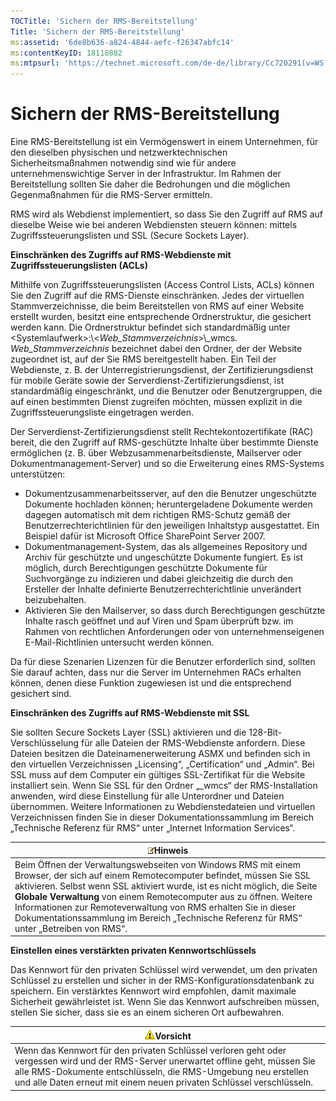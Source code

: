 ```yaml
---
TOCTitle: 'Sichern der RMS-Bereitstellung'
Title: 'Sichern der RMS-Bereitstellung'
ms:assetid: '6de8b636-a824-4844-aefc-f26347abfc14'
ms:contentKeyID: 18118882
ms:mtpsurl: 'https://technet.microsoft.com/de-de/library/Cc720291(v=WS.10)'
---
```


Sichern der RMS-Bereitstellung
==============================

Eine RMS-Bereitstellung ist ein Vermögenswert in einem Unternehmen, für den dieselben physischen und netzwerktechnischen Sicherheitsmaßnahmen notwendig sind wie für andere unternehmenswichtige Server in der Infrastruktur. Im Rahmen der Bereitstellung sollten Sie daher die Bedrohungen und die möglichen Gegenmaßnahmen für die RMS-Server ermitteln.

RMS wird als Webdienst implementiert, so dass Sie den Zugriff auf RMS auf dieselbe Weise wie bei anderen Webdiensten steuern können: mittels Zugriffssteuerungslisten und SSL (Secure Sockets Layer).

**Einschränken des Zugriffs auf RMS-Webdienste mit Zugriffssteuerungslisten (ACLs)**

Mithilfe von Zugriffssteuerungslisten (Access Control Lists, ACLs) können Sie den Zugriff auf die RMS-Dienste einschränken. Jedes der virtuellen Stammverzeichnisse, die beim Bereitstellen von RMS auf einer Website erstellt wurden, besitzt eine entsprechende Ordnerstruktur, die gesichert werden kann. Die Ordnerstruktur befindet sich standardmäßig unter &lt;Systemlaufwerk&gt;:\\&lt;*Web\_Stammverzeichnis*&gt;\\\_wmcs. *Web\_Stammverzeichnis* bezeichnet dabei den Ordner, der der Website zugeordnet ist, auf der Sie RMS bereitgestellt haben. Ein Teil der Webdienste, z. B. der Unterregistrierungsdienst, der Zertifizierungsdienst für mobile Geräte sowie der Serverdienst-Zertifizierungsdienst, ist standardmäßig eingeschränkt, und die Benutzer oder Benutzergruppen, die auf einen bestimmten Dienst zugreifen möchten, müssen explizit in die Zugriffssteuerungsliste eingetragen werden.

Der Serverdienst-Zertifizierungsdienst stellt Rechtekontozertifikate (RAC) bereit, die den Zugriff auf RMS-geschützte Inhalte über bestimmte Dienste ermöglichen (z. B. über Webzusammenarbeitsdienste, Mailserver oder Dokumentmanagement-Server) und so die Erweiterung eines RMS-Systems unterstützen:

-   Dokumentzusammenarbeitsserver, auf den die Benutzer ungeschützte Dokumente hochladen können; heruntergeladene Dokumente werden dagegen automatisch mit dem richtigen RMS-Schutz gemäß der Benutzerrechterichtlinien für den jeweiligen Inhaltstyp ausgestattet. Ein Beispiel dafür ist Microsoft Office SharePoint Server 2007.
-   Dokumentmanagement-System, das als allgemeines Repository und Archiv für geschützte und ungeschützte Dokumente fungiert. Es ist möglich, durch Berechtigungen geschützte Dokumente für Suchvorgänge zu indizieren und dabei gleichzeitig die durch den Ersteller der Inhalte definierte Benutzerrechterichtlinie unverändert beizubehalten.
-   Aktivieren Sie den Mailserver, so dass durch Berechtigungen geschützte Inhalte rasch geöffnet und auf Viren und Spam überprüft bzw. im Rahmen von rechtlichen Anforderungen oder von unternehmenseigenen E-Mail-Richtlinien untersucht werden können.

Da für diese Szenarien Lizenzen für die Benutzer erforderlich sind, sollten Sie darauf achten, dass nur die Server im Unternehmen RACs erhalten können, denen diese Funktion zugewiesen ist und die entsprechend gesichert sind.

**Einschränken des Zugriffs auf RMS-Webdienste mit SSL**

Sie sollten Secure Sockets Layer (SSL) aktivieren und die 128-Bit-Verschlüsselung für alle Dateien der RMS-Webdienste anfordern. Diese Dateien besitzen die Dateinamenerweiterung ASMX und befinden sich in den virtuellen Verzeichnissen „Licensing“, „Certification“ und „Admin“. Bei SSL muss auf dem Computer ein gültiges SSL-Zertifikat für die Website installiert sein. Wenn Sie SSL für den Ordner „\_wmcs“ der RMS-Installation anwenden, wird diese Einstellung für alle Unterordner und Dateien übernommen. Weitere Informationen zu Webdienstedateien und virtuellen Verzeichnissen finden Sie in dieser Dokumentationssammlung im Bereich „Technische Referenz für RMS“ unter „Internet Information Services“.

| ![](images/Cc720291.note(WS.10).gif)Hinweis                                                                                                                                                                                                                                                                                                                                                                            |
|-----------------------------------------------------------------------------------------------------------------------------------------------------------------------------------------------------------------------------------------------------------------------------------------------------------------------------------------------------------------------------------------------------------------------------------------------------|
| Beim Öffnen der Verwaltungswebseiten von Windows RMS mit einem Browser, der sich auf einem Remotecomputer befindet, müssen Sie SSL aktivieren. Selbst wenn SSL aktiviert wurde, ist es nicht möglich, die Seite **Globale Verwaltung** von einem Remotecomputer aus zu öffnen. Weitere Informationen zur Remoteverwaltung von RMS erhalten Sie in dieser Dokumentationssammlung im Bereich „Technische Referenz für RMS“ unter „Betreiben von RMS“. |

**Einstellen eines verstärkten privaten Kennwortschlüssels**

Das Kennwort für den privaten Schlüssel wird verwendet, um den privaten Schlüssel zu erstellen und sicher in der RMS-Konfigurationsdatenbank zu speichern. Ein verstärktes Kennwort wird empfohlen, damit maximale Sicherheit gewährleistet ist. Wenn Sie das Kennwort aufschreiben müssen, stellen Sie sicher, dass sie es an einem sicheren Ort aufbewahren.

| ![](images/Cc720291.Caution(WS.10).gif)Vorsicht                                                                                                                                                                                                   |
|--------------------------------------------------------------------------------------------------------------------------------------------------------------------------------------------------------------------------------------------------------------------------------|
| Wenn das Kennwort für den privaten Schlüssel verloren geht oder vergessen wird und der RMS-Server unerwartet offline geht, müssen Sie alle RMS-Dokumente entschlüsseln, die RMS-Umgebung neu erstellen und alle Daten erneut mit einem neuen privaten Schlüssel verschlüsseln. |
